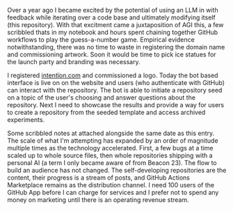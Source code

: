 Over a year ago I became excited by the potential of using an LLM in with feedback while iterating over a code base and 
ultimately modifying itself (this repository). With that excitment came a juxtaposition of AGI this, a few scribbled
thats in my notebook and hours spent chaining together GitHub workflows to play the guess-a-number game. Empirical 
evidence notwithstanding, there was no time to waste in registering the domain name and commissioning artwork. Soon
it would be time to pick ice statues for the launch party and branding was necessary. 

I registered [intentïon.com](https://intentïon.com/) and commissioned a logo. Today the bot based interface is live on
on the website and users (who authenticate with GitHub) can interact with the repository. The bot is able to initiate
a repository seed on a topic of the user's choosing and answer questions about the repository. Next I need to showcase
the results and provide a way for users to create a repository from the seeded template and access archived experiments.

Some scribbled notes at attached alongside the same date as this entry. The scale of what I'm attempting has expanded
by an order of magnitude multiple times as the technology accelerated. First, a few bugs at a time scaled up to whole source files, then
whole repositories shipping with a personal AI (a term I only became aware of from Beacon 23). The flow to build an
audience has not changed. The self-developing repositories are the content, their progress is a stream of posts, and 
GitHub Actions Marketplace remains as the distribution channel. I need 100 users of the GitHub App before I can charge
for services and I prefer not to spend any money on marketing until there is an operating revenue stream.
